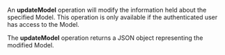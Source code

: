 An **updateModel** operation will modify the information held about the specified Model. This operation is only available if the authenticated user has access to the Model.

The **updateModel** operation returns a JSON object representing the modified Model.
